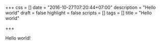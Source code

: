 +++
css = []
date = "2016-10-27T07:20:44+07:00"
description = "Hello world"
draft = false
highlight = false
scripts = []
tags = []
title = "Hello world"

+++

Hello world!
